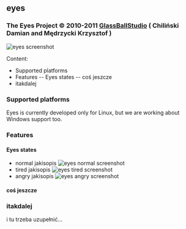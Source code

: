 ## eyes
### The Eyes Project © 2010-2011 [GlassBallStudio](http://glass.ball.studio) ( Chiliński Damian and Mędrzycki Krzysztof )

![eyes screenshot](http://glass.ball.studio/images/EyesScreenshot.png)

Content:
- Supported platforms
- Features
-- Eyes states
-- coś jeszcze
- itakdalej

### Supported platforms
Eyes is currently developed only for Linux, but we are working about Windows support too.

### Features

#### Eyes states
* normal
jakisopis
![eyes normal screenshot](http://glass.ball.studio/images/eyes-normal.png)
* tired
jakisopis
![eyes tired screenshot](http://glass.ball.studio/images/eyes-tired.png)
* angry
jakisopis
![eyes angry screenshot](http://glass.ball.studio/images/eyes-angry.png)
#### coś jeszcze

### itakdalej

i tu trzeba uzupełnić...
